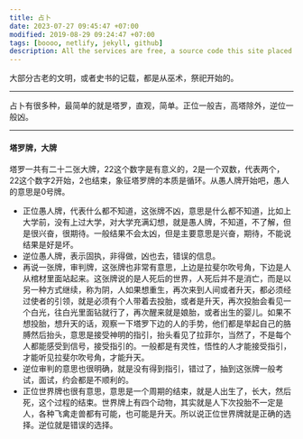 ```yaml
---
title: 占卜
date: 2023-07-27 09:45:47 +07:00
modified: 2019-08-29 09:24:47 +07:00
tags: [boooo, netlify, jekyll, github]
description: All the services are free, a source code this site placed on github repository and intergration with netlify service, another service that you can use is github page for hosting your own static site.
---
```


大部分古老的文明，或者史书的记载，都是从巫术，祭祀开始的。

<hr>

占卜有很多种，最简单的就是塔罗，直观，简单。正位一般吉，高塔除外，逆位一般凶。

<hr>

#### 塔罗牌，大牌
塔罗一共有二十二张大牌，22这个数字是有意义的，2是一个双数，代表两个，22这个数字2开始，2也结束，象征塔罗牌的本质是循环。从愚人牌开始吧，愚人的意思是0号牌。
- 正位愚人牌，代表什么都不知道，这张牌不凶，意思是什么都不知道，比如上大学前，没有上过大学，对大学充满幻想，就是愚人牌，不知道，不了解，但是很兴奋，很期待。一般结果不会太凶，但是主要意思是兴奋，期待，不能说结果是好是坏。
- 逆位愚人牌，表示固执，非得做，凶也去，错误的信息。
- 再说一张牌，审判牌，这张牌也非常有意思，上边是拉斐尔吹号角，下边是人从棺材里面站起来。这张牌说的是人死后的世界，人死后并不是消亡，而是以另一种方式继续，称为阴，人如果想重生，再次来到人间或者升天，都必须经过使者的引领，就是必须有个人带着去投胎，或者是升天，再次投胎会看见一个白光，往白光里面钻就行了，再次醒来就是娘胎，或者出生的婴儿。如果不想投胎，想升天的话，观察一下塔罗下边的人的手势，他们都是举起自己的胳膊然后抬头，意思是接受神明的指引，抬头看见了拉菲尔，当然了，不是每个人都能感受到信号，接受指引的。一般都是有灵性，悟性的人才能接受指引，才能听见拉斐尔吹号角，才能升天。
- 逆位审判的意思也很明确，就是没有得到指引，错过了，抽到这张牌一般考试，面试，约会都是不顺利的。
- 正位世界牌也很有意思，意思是一个周期的结束，就是人出生了，长大，然后死，这个过程的结束。世界牌上有四个动物，其实就是人下次投胎不一定是人，各种飞禽走兽都有可能，也可能是升天。所以说正位世界牌就是正确的选择。逆位就是错误的选择。

  
